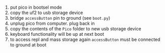 1) put pico in bootsel mode
2) copy the uf2 to usb storage device
3) bridge `accessButton` pin to ground (see `boot.py`)
4) unplug pico from computer. plug back in 
3) copy the contents of the `Pico` folder to new usb storage device
4) keyboard functionality will be up at next boot
3) to access repl and mass storage again `accessButton` must be connected to ground at boot


